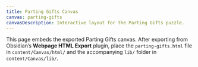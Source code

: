 ```yaml
---
title: Parting Gifts Canvas
canvas: parting-gifts
canvasDescription: Interactive layout for the Parting Gifts puzzle.
---
```


This page embeds the exported Parting Gifts canvas. After exporting from Obsidian’s **Webpage HTML Export** plugin, place the `parting-gifts.html` file in `content/Canvas/html/` and the accompanying `lib/` folder in `content/Canvas/lib/`.
